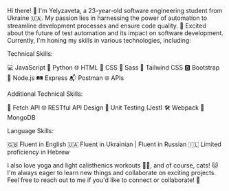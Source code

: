 Hi there! 👋
I'm Yelyzaveta, a 23-year-old software engineering student from Ukraine 🇺🇦. 
My passion lies in harnessing the power of automation to streamline development processes and ensure code quality. 🚀 Excited about the future of test automation and its impact on software development.
Currently, I'm honing my skills in various technologies, including:

Technical Skills:

💻 JavaScript
🐍 Python
🌐 HTML
🎨 CSS
💅 Sass
🌈 Tailwind CSS
🅱️ Bootstrap
🚀 Node.js
🛤️ Express
📬 Postman
🌐 APIs

Additional Technical Skills:

📡 Fetch API
🌐 RESTful API Design
🧪 Unit Testing (Jest)
🛠️ Webpack
🍃 MongoDB

Language Skills:

🇬🇧 Fluent in English
🇺🇦 Fluent in Ukrainian
| Fluent in Russian
🇮🇱 Limited proficiency in Hebrew

I also love yoga and light calisthenics workouts 🧘‍♀️, and of course, cats! 🐱 
I'm always eager to learn new things and collaborate on exciting projects. 
Feel free to reach out to me if you'd like to connect or collaborate! 🚀



